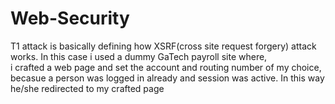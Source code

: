 # Web-Security

T1 attack is basically defining how XSRF(cross site request forgery) attack works. In this case i used a dummy GaTech payroll site where,<br>i crafted a web page and set the account and routing number of my choice, becasue a person was logged in already and session was active. In this way he/she redirected to my crafted page

